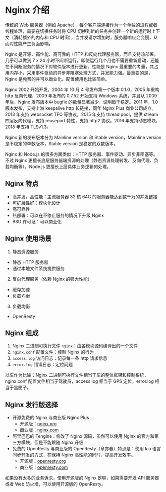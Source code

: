 # Nginx 介绍

传统的 Web 服务器（例如 Apache），每个客户端连接作为一个单独的进程或者线程处理，需要在切换任务时将 CPU 切换到新的任务并创建一个新的运行时上下文（消耗额外的内存和 CPU 时间），当并发请求增加时，服务器响应会变慢，从而对性能产生负面影响。

Nginx 是开源、高性能、高可靠的 HTTP 和反向代理服务器，而且支持热部署，几乎可以做到 7 x 24 小时不间断运行，即使运行几个月也不需要重新启动，还能在不间断服务的情况下对软件版本进行更新。性能是 Nginx 最重要的考量，其占用内存小，采用事件驱动的异步非阻塞处理方式，并发能力强。最重要的是，Nginx 是免费的并可以商业化，配置使用也比较简单。

Nginx 2002 开始开发，2004 年 10 月 4 号发布第一个版本 0.1.0，2005 年重构 http 反向代理，2009 年发布的 0.7.52 开始支持 Windows 系统，并且从 2009 年后，Nginx 发布版本中 bugfix 的数量显著减少，说明趋于稳定。2011 年，1.0 版本发布，支持上游 keepalive http 长链接，同年 Nginx Plus 商业公司成立。2013 年支持 websocket TFO 等协议，2015 年支持 thread pool，提供 stream 四层反向代理，支持 reuseport 特性，支持 http2 协议。2016 年支持动态模块，2018 年支持 TLSv1.3。

Nginx 新的发布版本分为 Mainline version 和 Stable version，Mainline version 是不稳定的单数版本，Stable version 是稳定的双数版本。

Nginx 和 Node.js 的很多方面类似：HTTP 服务器、事件驱动、异步非阻塞等。不过 Nginx 更擅长底层服务器端资源的处理（静态资源处理转发、反向代理、负载均衡等），Node.js 更擅长上层具体业务逻辑的处理。

## Nginx 特点

- 高并发，高性能：主流服务器 32 核 64G 的服务器能达到数千万的并发链接
- 可扩展性好：模块化设计
- 高可靠性
- 热部署：可以在不停止服务的情况下升级 Nginx
- BSD 许可证：可以商业化

## Nginx 使用场景

1. 静态资源服务

- 静态 HTTP 服务器
- 通过本地文件系统提供服务

2. 反向代理服务（依赖 Nginx 的强大性能）

- 缓存加速
- 负载均衡

3. 负载均衡

- OpenResty

## Nginx 组成

1. Nginx 二进制可执行文件 `nginx`：由各模块源码编译出的一个文件
2. `nginx.conf` 配置文件：控制 Nginx 的行为
3. `access.log` 访问日志：记录每一条 http 请求信息
4. `error.log` 错误日志：定位问题

以车作为比喻：Nginx 二进制可执行文件相当于车的整体框架和控制系统，nginx.conf 配置文件相当于驾驶员，access.log 相当于 GPS 定位，error.log 相当于黑匣子。

## Nginx 发行版选择

- 开源免费的 Nginx 与商业版 Nginx Plus
  - 开源版：[nginx.org](https://nginx.org/en/)
  - 商业版：[nginx.com](https://www.nginx.com/)
- 阿里巴巴的 Tengine：修改了 Nginx 源码，虽然可以使用 Nginx 的官方和第三方模块，但是不能跟随 Nginx 升级
- 免费的 OpenResty 与商业版的 OpenResty（章亦春）特点是：使用 lua 语言同步开发的方式，在保持 Nginx 高性能的同时，提高开发效率。
  - 开源版：[openresty.org](http://openresty.org)
  - 商业版：[openresty.com](https://openresty.com)

如果没有太多的业务诉求，使用开源版的 Nginx 足够，如果需要开发 API 服务器或者 Web 防火墙，可以使用开源版的 OpenResty。
